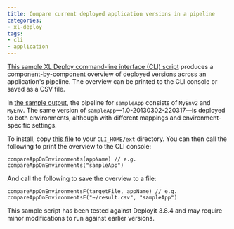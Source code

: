```yaml
---
title: Compare current deployed application versions in a pipeline
categories:
- xl-deploy
tags:
- cli
- application
---
```


[This sample XL Deploy command-line interface (CLI) script](/sample-scripts/compareAppAcrossEnvironments-0.9.cli) produces a component-by-component overview of deployed versions across an application's pipeline. The overview can be printed to the CLI console or saved as a CSV file.

In [the sample output](/sample-scripts/compareAppAcrossEnvironments-sample-result.csv), the pipeline for `sampleApp` consists of `MyEnv2` and `MyEnv`. The same version of `sampleApp`—1.0-20130302-220317—is deployed to both environments, although with different mappings and environment-specific settings.

To install, copy [this file](/sample-scripts/compareAppAcrossEnvironments-0.9.cli) to your `CLI_HOME/ext` directory. You can then call the following to print the overview to the CLI console:

    compareAppOnEnvironments(appName) // e.g. compareAppOnEnvironments("sampleApp")

And call the following to save the overview to a file:

    compareAppOnEnvironmentsF(targetFile, appName) // e.g. compareAppOnEnvironmentsF("~/result.csv", "sampleApp")

This sample script has been tested against Deployit 3.8.4 and may require minor modifications to run against earlier versions.
